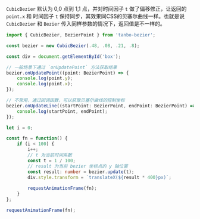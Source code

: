 `CubicBezier` 默认为 0,0 点到 1,1 点，并对时间因子 `t` 做了偏移修正，让返回的 `point.x` 和 时间因子 `t` 保持同步，其效果同CSS的贝塞尔曲线一样。也就是说 `CubicBezier` 和 `Bezier` 传入同样参数的情况下，返回值是不一样的。


```typescript
import { CubicBezier, BezierPoint } from 'tanbo-bezier';

const bezier = new CubicBezier(.48, .08, .21, .8); 

const div = document.getElementById('box');

// 一般场景下通过 `onUpdatePoint` 方法获取结果
bezier.onUpdatePoint((point: BezierPoint) => {
    console.log(point.y);
    console.log(point.x);
});

// 不常用，通过回调函数，可以获取贝塞尔曲线的控制坐标
bezier.onUpdateLine((startPoint: BezierPoint, endPoint: BezierPoint) => {
    console.log(startPoint, endPoint);
});

let i = 0;

const fn = function() {
    if (i < 100) {
        i++;
        // t 为当前时间系数
        const t = 1 / 100;
        // result 为当前 bezier 坐标点的 y 轴位置
        const result: number = bezier.update(t);
        div.style.transform = `translateX(${result * 400}px)`;
      
        requestAnimationFrame(fn);
    }
};

requestAnimationFrame(fn);
```